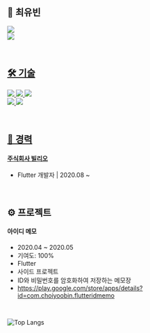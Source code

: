 ## 🫥 최유빈

<a href="https://velog.io/@cyb9701" target="vlog" target="_blank"><img src="https://img.shields.io/badge/Velog-20C997?style=flat-square&logo=Velog&logoColor=white">  
<a href="https://www.linkedin.com/in/cyb0000" target="linkedin" target="_blank"><img src="https://img.shields.io/badge/LinkedIn-0A66C2?style=flat-square&logo=LinkedIn&logoColor=white">  


<br/>

## 🛠️ 기술
<img src="https://img.shields.io/badge/Dart-0175C2?style=flat-square&logo=Dart&logoColor=white"> <img src="https://img.shields.io/badge/JavaScript-F7DF1E?style=flat-square&logo=JavaScript&logoColor=white"> <img src="https://img.shields.io/badge/TypeScript-3178C6?style=flat-square&logo=TypeScript&logoColor=white">  
<img src="https://img.shields.io/badge/Flutter-02569B?style=flat-square&logo=Flutter&logoColor=white"> <img src="https://img.shields.io/badge/React Native-61DAFB?style=flat-square&logo=React&logoColor=white">

<br/>

## 📝 경력

#### [주식회사 빌리오](https://www.billyo.co.kr)
- Flutter 개발자 | 2020.08 ~  

<br/>

## ⚙️ 프로젝트

#### 아이디 메모

- 2020.04 ~ 2020.05
- 기여도: 100%
- Flutter
- 사이드 프로젝트
- ID와 비밀번호를 암호화하여 저장하는 메모장
- https://play.google.com/store/apps/details?id=com.choiyoobin.flutteridmemo

<br/>

![Top Langs](https://github-readme-stats.vercel.app/api/top-langs/?username=cyb9701&layout=compact)
